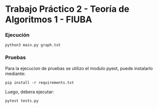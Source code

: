 # Trabajo Práctico 2 - Teoría de Algoritmos 1 - FIUBA

### Ejecución
```
python3 main.py graph.txt
```

### Pruebas

Para la ejecucion de pruebas se utilizo el modulo pyest, puede instalarlo mediante:
```
pip install -r requirements.txt
```

Luego, debera ejecutar:
```
pytest tests.py
```